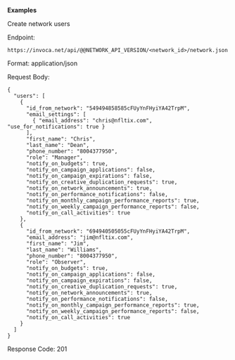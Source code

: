 **Examples**

Create network users

Endpoint:

`https://invoca.net/api/@@NETWORK_API_VERSION/<network_id>/network.json`

Format: application/json

Request Body:

    {
      "users": [
        {
          "id_from_network": "549494858585cFUyYnFHyiYA42TrpM",
          "email_settings": [
            { "email_address": "chris@nfltix.com", "use_for_notifications": true }
          ],
          "first_name": "Chris",
          "last_name": "Dean",
          "phone_number": "8004377950",
          "role": "Manager",
          "notify_on_budgets": true,
          "notify_on_campaign_applications": false,
          "notify_on_campaign_expirations": false,
          "notify_on_creative_duplication_requests": true,
          "notify_on_network_announcements": true,
          "notify_on_performance_notifications": false,
          "notify_on_monthly_campaign_performance_reports": true,
          "notify_on_weekly_campaign_performance_reports": false,
          "notify_on_call_activities": true
        },
        {
          "id_from_network": "694940505055cFUyYnFHyiYA42TrpM",
          "email_address": "jim@nfltix.com",
          "first_name": "Jim",
          "last_name": "Williams",
          "phone_number": "8004377950",
          "role": "Observer",
          "notify_on_budgets": true,
          "notify_on_campaign_applications": false,
          "notify_on_campaign_expirations": false,
          "notify_on_creative_duplication_requests": true,
          "notify_on_network_announcements": true,
          "notify_on_performance_notifications": false,
          "notify_on_monthly_campaign_performance_reports": true,
          "notify_on_weekly_campaign_performance_reports": false,
          "notify_on_call_activities": true
        }
      ]
    }

Response Code: 201
